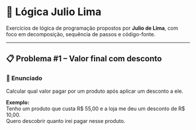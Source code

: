 # 🧠 Lógica Julio Lima

Exercícios de lógica de programação propostos por **Julio de Lima**, com foco em decomposição, sequência de passos e código-fonte.

---

## 📋 Problema #1 – Valor final com desconto

### 📝 Enunciado

Calcular qual valor pagar por um produto após aplicar um desconto a ele.  

**Exemplo:**  
Tenho um produto que custa R$ 55,00 e a loja me deu um desconto de R$ 10,00.  
Quero descobrir quanto irei pagar nesse produto.




